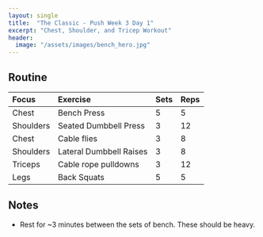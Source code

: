 ```yaml
---
layout: single
title:  "The Classic - Push Week 3 Day 1"
excerpt: "Chest, Shoulder, and Tricep Workout"
header:
  image: "/assets/images/bench_hero.jpg"
---
```


## Routine 

| Focus | Exercise | Sets | Reps |
|:-|:-|:-|:-|
|Chest|Bench Press|5|5|
|Shoulders|Seated Dumbbell Press|3|12|
|Chest|Cable flies|3|8|
|Shoulders|Lateral Dumbbell Raises|3|8|
|Triceps|Cable rope pulldowns|3|12|
|Legs|Back Squats|5|5|

## Notes

- Rest for ~3 minutes between the sets of bench. These should be heavy.